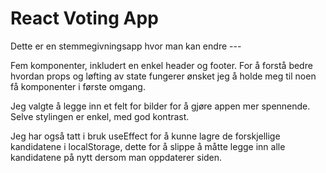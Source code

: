# React Voting App

Dette er en stemmegivningsapp hvor man kan endre ---

Fem komponenter, inkludert en enkel header og footer.
For å forstå bedre hvordan props og løfting av state fungerer ønsket jeg å holde meg til noen få komponenter i første omgang.

Jeg valgte å legge inn et felt for bilder for å gjøre appen mer spennende. Selve stylingen er enkel, med god kontrast.

Jeg har også tatt i bruk useEffect for å kunne lagre de forskjellige kandidatene i localStorage, dette for å slippe å måtte legge inn alle kandidatene på nytt dersom man oppdaterer siden.

